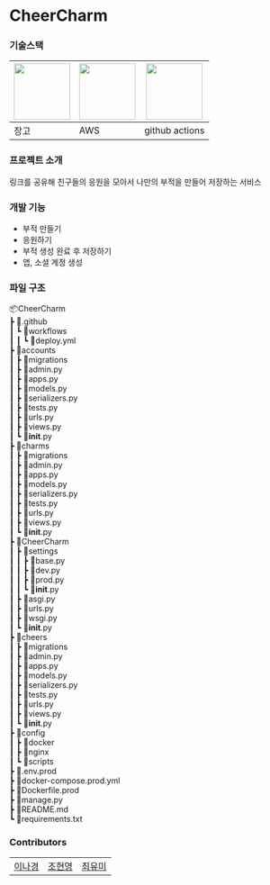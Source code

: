# CheerCharm

### 기술스택

| <image src="https://user-images.githubusercontent.com/69039161/215253421-51587157-d431-42b6-9727-549054c5dc80.png" width=100> | <image src="https://user-images.githubusercontent.com/69039161/215253483-61e98ba8-e8bf-48f9-9035-11cd2718ea5e.png" width=100> | <image src="https://user-images.githubusercontent.com/69039161/215253535-0c29e1d3-c407-4102-abba-5b2be2954248.png" width=100> |
| ----------------------------------------------------------------------------------------------------------------------------- | ----------------------------------------------------------------------------------------------------------------------------- | ----------------------------------------------------------------------------------------------------------------------------- |
| 장고                                                                                                                          | AWS                                                                                                                           | github actions                                                                                                                |

### 프로젝트 소개

링크를 공유해 친구들의 응원을 모아서 나만의 부적을 만들어 저장하는 서비스

### 개발 기능

- 부적 만들기
- 응원하기
- 부적 생성 완료 후 저장하기
- 앱, 소셜 계정 생성

### 파일 구조

📦CheerCharm  
 ┣ 📂.github  
 ┃ ┗ 📂workflows  
 ┃ ┃ ┗ 📜deploy.yml  
 ┣ 📂accounts  
 ┃ ┣ 📂migrations  
 ┃ ┣ 📜admin.py  
 ┃ ┣ 📜apps.py  
 ┃ ┣ 📜models.py  
 ┃ ┣ 📜serializers.py  
 ┃ ┣ 📜tests.py  
 ┃ ┣ 📜urls.py  
 ┃ ┣ 📜views.py  
 ┃ ┗ 📜**init**.py  
 ┣ 📂charms  
 ┃ ┣ 📂migrations  
 ┃ ┣ 📜admin.py  
 ┃ ┣ 📜apps.py  
 ┃ ┣ 📜models.py  
 ┃ ┣ 📜serializers.py  
 ┃ ┣ 📜tests.py  
 ┃ ┣ 📜urls.py  
 ┃ ┣ 📜views.py  
 ┃ ┗ 📜**init**.py  
 ┣ 📂CheerCharm  
 ┃ ┣ 📂settings  
 ┃ ┃ ┣ 📜base.py  
 ┃ ┃ ┣ 📜dev.py  
 ┃ ┃ ┣ 📜prod.py  
 ┃ ┃ ┗ 📜**init**.py  
 ┃ ┣ 📜asgi.py  
 ┃ ┣ 📜urls.py  
 ┃ ┣ 📜wsgi.py  
 ┃ ┗ 📜**init**.py  
 ┣ 📂cheers  
 ┃ ┣ 📂migrations  
 ┃ ┣ 📜admin.py  
 ┃ ┣ 📜apps.py  
 ┃ ┣ 📜models.py  
 ┃ ┣ 📜serializers.py  
 ┃ ┣ 📜tests.py  
 ┃ ┣ 📜urls.py  
 ┃ ┣ 📜views.py  
 ┃ ┗ 📜**init**.py  
 ┣ 📂config  
 ┃ ┣ 📂docker  
 ┃ ┣ 📂nginx  
 ┃ ┗ 📂scripts  
 ┣ 📜.env.prod  
 ┣ 📜docker-compose.prod.yml  
 ┣ 📜Dockerfile.prod  
 ┣ 📜manage.py  
 ┣ 📜README.md  
 ┗ 📜requirements.txt

### Contributors

|                                             |                                         |                                    |
| ------------------------------------------- | --------------------------------------- | ---------------------------------- |
| [이나경](https://github.com/rinarina0429) | [조현영](https://github.com/yumiiiiiii) | [최유미](https://github.com/aqswa) |
